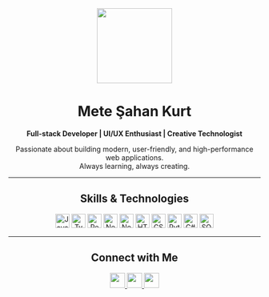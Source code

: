 <div align="center">

<img src="https://c.tenor.com/xXoE4grj88kAAAAC/tenor.gif" height="150" />

# Mete Şahan Kurt  
**Full-stack Developer | UI/UX Enthusiast | Creative Technologist**

Passionate about building modern, user-friendly, and high-performance web applications.  
Always learning, always creating.

---

## Skills & Technologies

<img src="https://cdn.jsdelivr.net/gh/devicons/devicon/icons/javascript/javascript-original.svg" height="28" alt="JavaScript"/>
<img src="https://cdn.jsdelivr.net/gh/devicons/devicon/icons/typescript/typescript-original.svg" height="28" alt="TypeScript"/>
<img src="https://cdn.jsdelivr.net/gh/devicons/devicon/icons/react/react-original.svg" height="28" alt="React"/>
<img src="https://cdn.jsdelivr.net/gh/devicons/devicon/icons/nextjs/nextjs-original.svg" height="28" alt="Next.js"/>
<img src="https://cdn.jsdelivr.net/gh/devicons/devicon/icons/nodejs/nodejs-original.svg" height="28" alt="Node.js"/>
<img src="https://cdn.jsdelivr.net/gh/devicons/devicon/icons/html5/html5-original.svg" height="28" alt="HTML5"/>
<img src="https://cdn.jsdelivr.net/gh/devicons/devicon/icons/css3/css3-original.svg" height="28" alt="CSS3"/>
<img src="https://cdn.jsdelivr.net/gh/devicons/devicon/icons/python/python-original.svg" height="28" alt="Python"/>
<img src="https://cdn.jsdelivr.net/gh/devicons/devicon/icons/csharp/csharp-original.svg" height="28" alt="C#"/>
<img src="https://cdn.jsdelivr.net/gh/devicons/devicon/icons/sqlite/sqlite-original.svg" height="28" alt="SQLite"/>

---

## Connect with Me

<a href="https://www.instagram.com/metesahankurt" target="_blank">
  <img src="https://img.shields.io/badge/Instagram-333?style=for-the-badge&logo=instagram&logoColor=white" height="30" />
</a>
<a href="https://www.linkedin.com/in/metesahankurt" target="_blank">
  <img src="https://img.shields.io/badge/LinkedIn-333?style=for-the-badge&logo=linkedin&logoColor=white" height="30" />
</a>
<a href="mailto:metesahankurt@gmail.com" target="_blank">
  <img src="https://img.shields.io/badge/Email-333?style=for-the-badge&logo=gmail&logoColor=white" height="30" />
</a>

</div>
